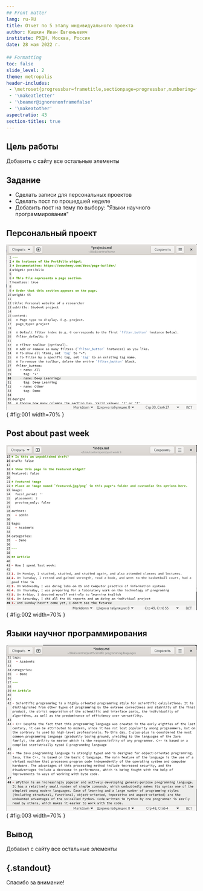 ```yaml
---
## Front matter
lang: ru-RU
title: Отчет по 5 этапу индивидуального проекта
author: Кашкин Иван Евгеньевич
institute: РУДН, Москва, Россия
date: 28 мая 2022 г.

## Formatting
toc: false
slide_level: 2
theme: metropolis
header-includes: 
 - \metroset{progressbar=frametitle,sectionpage=progressbar,numbering=fraction}
 - '\makeatletter'
 - '\beamer@ignorenonframefalse'
 - '\makeatother'
aspectratio: 43
section-titles: true
---
```


## Цель работы 

Добавить с сайту все остальные элементы

## Задание

- Сделать записи для персональных проектов
- Сделать пост по прошедшей неделе
- Добавить пост на тему по выбору: "Языки научного программирования"



## Персональный проект 

![Пресональный проект](image/1.png){ #fig:001 width=70% }

## Post about past week

![Past week](image/2.png){ #fig:002 width=70% }

## Языки научног программирования 
  
![Языки научного программирования](image/3.png){ #fig:003 width=70% }

## Вывод

Добавил с сайту все остальные элементы

## {.standout}

Спасибо за внимание!
